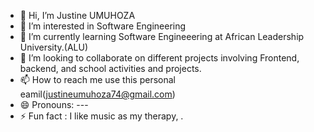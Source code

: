- 👋 Hi, I’m Justine UMUHOZA
- 👀 I’m interested in Software Engineering
- 🌱 I’m currently learning Software Engineeering at African Leadership University.(ALU)
- 💞️ I’m looking to collaborate on different projects involving Frontend, backend, and school activities and projects.
- 📫 How to reach me use this personal eamil(justineumuhoza74@gmail.com)
- 😄 Pronouns: ---
- ⚡ Fun fact : I like music as my therapy, .

<!---
Justine-abc/Justine-abc is a ✨ special ✨ repository because its `README.md` (this file) appears on your GitHub profile.
You can click the Preview link to take a look at your changes.
--->
